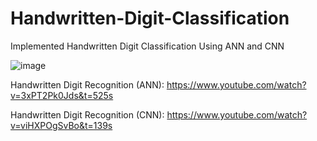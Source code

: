 # Handwritten-Digit-Classification
Implemented Handwritten Digit Classification Using ANN and CNN

![image](https://user-images.githubusercontent.com/69152112/209448915-fa1f19b8-039f-42a9-acd8-2645e4380851.png)

Handwritten Digit Recognition (ANN): https://www.youtube.com/watch?v=3xPT2Pk0Jds&t=525s

Handwritten Digit Recognition (CNN): https://www.youtube.com/watch?v=viHXPOgSvBo&t=139s
